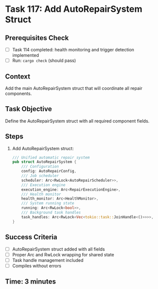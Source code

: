 # Task 117: Add AutoRepairSystem Struct

## Prerequisites Check
- [ ] Task 114 completed: health monitoring and trigger detection implemented
- [ ] Run: `cargo check` (should pass)

## Context
Add the main AutoRepairSystem struct that will coordinate all repair components.

## Task Objective
Define the AutoRepairSystem struct with all required component fields.

## Steps
1. Add AutoRepairSystem struct:
   ```rust
   /// Unified automatic repair system
   pub struct AutoRepairSystem {
       /// Configuration
       config: AutoRepairConfig,
       /// Job scheduler
       scheduler: Arc<RwLock<AutoRepairScheduler>>,
       /// Execution engine
       execution_engine: Arc<RepairExecutionEngine>,
       /// Health monitor
       health_monitor: Arc<HealthMonitor>,
       /// System running state
       running: Arc<RwLock<bool>>,
       /// Background task handles
       task_handles: Arc<RwLock<Vec<tokio::task::JoinHandle<()>>>>,
   }
   ```

## Success Criteria
- [ ] AutoRepairSystem struct added with all fields
- [ ] Proper Arc and RwLock wrapping for shared state
- [ ] Task handle management included
- [ ] Compiles without errors

## Time: 3 minutes
